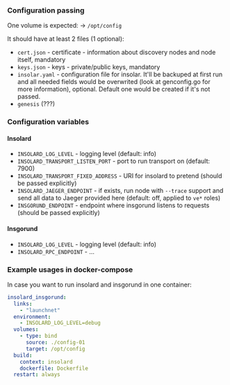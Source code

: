 ### Configuration passing

One volume is expected: -> `/opt/config`

It should have at least 2 files (1 optional):
* `cert.json` - certificate - information about discovery nodes and node itself,
   mandatory
* `keys.json` - keys - private/public keys, mandatory
* `insolar.yaml` - configuration file for insolar. It'll be backuped at first
  run and all needed fields would be overwrited (look at genconfig.go for more
  information), optional. Default one would be created if it's not passed.
* `genesis` (???)

### Configuration variables

#### Insolard

* `INSOLARD_LOG_LEVEL` - logging level (default: info)
* `INSOLARD_TRANSPORT_LISTEN_PORT` - port to run transport on (default: 7900)
* `INSOLARD_TRANSPORT_FIXED_ADDRESS` - URI for insolard to pretend (should be passed
   explicitly)
* `INSOLARD_JAEGER_ENDPOINT` - if exists, run node with `--trace` support and
  send all data to Jaeger provided here (default: off, applied to `ve*` roles)
* `INSGORUND_ENDPOINT` - endpoint where insgorund listens to requests (should be
   passed explicitly)

#### Insgorund

* `INSOLARD_LOG_LEVEL` - logging level (default: info)
* `INSOLARD_RPC_ENDPOINT` - ...

### Example usages in docker-compose

In case you want to run insolard and insgorund in one container:
```yaml
insolard_insgorund:
  links:
    - "launchnet"
  environment:
    - INSOLARD_LOG_LEVEL=debug
  volumes:
    - type: bind
      source: ./config-01
      target: /opt/config
  build:
    context: insolard
    dockerfile: Dockerfile
  restart: always
```
